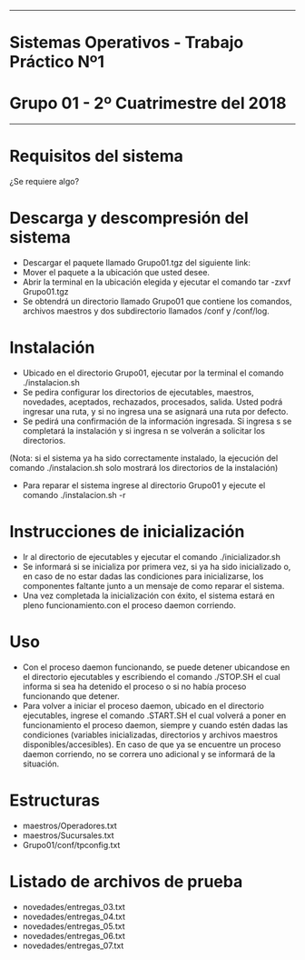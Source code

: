********************************************
# Sistemas Operativos - Trabajo Práctico Nº1
# Grupo 01 - 2º Cuatrimestre del 2018
********************************************

# Requisitos del sistema
¿Se requiere algo?




# Descarga y descompresión del sistema
- Descargar el paquete llamado Grupo01.tgz del siguiente link:
- Mover el paquete a la ubicación que usted desee.
- Abrir la terminal en la ubicación elegida y ejecutar el comando tar -zxvf Grupo01.tgz
- Se obtendrá un directorio llamado Grupo01 que contiene los comandos, archivos maestros y dos subdirectorio llamados /conf y /conf/log.



# Instalación
- Ubicado en el directorio Grupo01, ejecutar por la terminal el comando ./instalacion.sh
- Se pedira configurar los directorios de ejecutables, maestros, novedades, aceptados, rechazados, procesados, salida. Usted podrá ingresar una ruta, y si no ingresa una se asignará una ruta por defecto.
- Se pedirá una confirmación de la información ingresada. Si ingresa s se completará la instalación y si ingresa n se volverán a solicitar los directorios.

(Nota: si el sistema ya ha sido correctamente instalado, la ejecución del comando ./instalacion.sh solo mostrará los directorios de la instalación)

- Para reparar el sistema ingrese al directorio Grupo01 y ejecute el comando ./instalacion.sh -r



# Instrucciones de inicialización
- Ir al directorio de ejecutables y ejecutar el comando ./inicializador.sh
- Se informará si se inicializa por primera vez, si ya ha sido inicializado o, en caso de no estar dadas las condiciones para inicializarse, los componentes faltante junto a un mensaje de como reparar el sistema.
- Una vez completada la inicialización con éxito, el sistema estará en pleno funcionamiento.con el proceso daemon corriendo.

# Uso
- Con el proceso daemon funcionando, se puede detener ubicandose en el directorio ejecutables y escribiendo el comando ./STOP.SH el cual informa si sea ha detenido el proceso o si no había proceso funcionando que detener.
- Para volver a iniciar el proceso daemon, ubicado en el directorio ejecutables, ingrese el comando .START.SH el cual volverá a poner en funcionamiento el proceso daemon, siempre y cuando estén dadas las condiciones (variables inicializadas, directorios y archivos maestros disponibles/accesibles). En caso de que ya se encuentre un proceso daemon corriendo, no se correra uno adicional y se informará de la situación.


# Estructuras
- maestros/Operadores.txt
- maestros/Sucursales.txt
- Grupo01/conf/tpconfig.txt

# Listado de archivos de prueba
- novedades/entregas_03.txt
- novedades/entregas_04.txt
- novedades/entregas_05.txt
- novedades/entregas_06.txt
- novedades/entregas_07.txt
